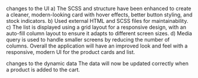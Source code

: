 changes to the UI
a) The SCSS and structure have been enhanced to create a cleaner, modern-looking card with hover effects, better button styling, and stock indicators. 
b) Used external HTML and SCSS files for maintainability.
c) The list is displayed using a grid layout for a responsive design, with an auto-fill column layout to ensure it adapts to different screen sizes.
d) Media query is used to handle smaller screens by reducing the number of columns. Overall the application will have an improved look and feel with a responsive, modern UI for the product cards and list.

changes to the dynamic data 
The data will now be updated correctly when a product is added to the cart.
